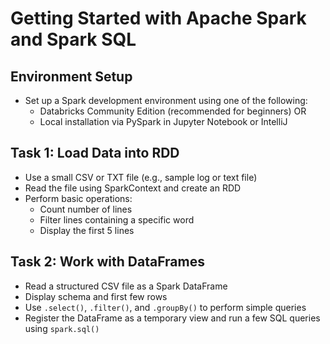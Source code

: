 # Getting Started with Apache Spark and Spark SQL

## Environment Setup

- Set up a Spark development environment using one of the following:
  - Databricks Community Edition (recommended for beginners)
  OR
  - Local installation via PySpark in Jupyter Notebook or IntelliJ

## Task 1: Load Data into RDD

- Use a small CSV or TXT file (e.g., sample log or text file)
- Read the file using SparkContext and create an RDD
- Perform basic operations:
  - Count number of lines
  - Filter lines containing a specific word
  - Display the first 5 lines

## Task 2: Work with DataFrames

- Read a structured CSV file as a Spark DataFrame
- Display schema and first few rows
- Use `.select()`, `.filter()`, and `.groupBy()` to perform simple queries
- Register the DataFrame as a temporary view and run a few SQL queries using `spark.sql()`
